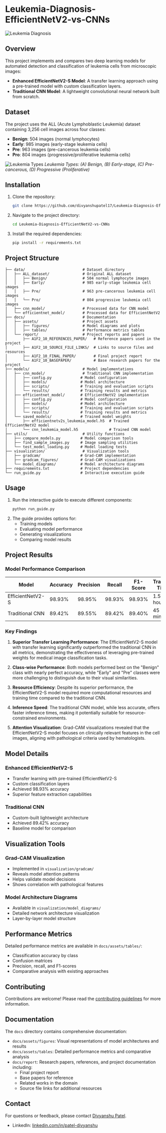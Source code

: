 # Leukemia-Diagnosis-EfficientNetV2-vs-CNNs

![Leukemia Diagnosis](docs/assets/figures/efficientnetV2_arch.png)

## Overview
This project implements and compares two deep learning models for automated detection and classification of leukemia cells from microscopic images:

- **Enhanced EfficientNetV2-S Model**: A transfer learning approach using a pre-trained model with custom classification layers.
- **Traditional CNN Model**: A lightweight convolutional neural network built from scratch.

## Dataset
The project uses the ALL (Acute Lymphoblastic Leukemia) dataset containing 3,256 cell images across four classes:
- **Benign**: 504 images (normal lymphocytes)
- **Early**: 985 images (early-stage leukemia cells)
- **Pre**: 963 images (pre-cancerous leukemia cells)
- **Pro**: 804 images (progressive/proliferative leukemia cells)

![Leukemia Types](docs/assets/figures/leukemia_types.png)
*Leukemia Types: (A) Benign, (B) Early-stage, (C) Pre-cancerous, (D) Progressive (Proliferative)*

## Installation
1. Clone the repository:
   ```bash
   git clone https://github.com/divyanshupatel17/Leukemia-Diagnosis-EfficientNetV2-vs-CNNs.git
   ```
2. Navigate to the project directory:
   ```bash
   cd Leukemia-Diagnosis-EfficientNetV2-vs-CNNs
   ```
3. Install the required dependencies:
   ```bash
   pip install -r requirements.txt
   ```

## Project Structure
```
├── data/                          # Dataset directory
│   ├── ALL_dataset/               # Original ALL dataset
│   │   ├── Benign/                # 504 normal lymphocyte images
│   │   ├── Early/                 # 985 early-stage leukemia cell images
│   │   ├── Pre/                   # 963 pre-cancerous leukemia cell images
│   │   └── Pro/                   # 804 progressive leukemia cell images
│   ├── cnn_model/                 # Processed data for CNN model
│   └── efficientnet_model/        # Processed data for EfficientNetV2
├── docs/                          # Documentation
│   ├── assets/                    # Project assets
│   │   ├── figures/               # Model diagrams and plots
│   │   ├── tables/                # Performance metrics tables
│   └── report/                    # Project reports and papers
│       ├── A1F2_10_REFERENCES_PAPER/   # Reference papers used in the project
│       ├── A1F2_10_SOURCE_FILE_LINKS/  # Links to source files and resources
│       ├── A1F2_10_FINAL_PAPER/        # Final project report
│       └── A1F2_10_BASEPAPER/          # Base research papers for the project
├── models/                        # Model implementations
│   ├── cnn_model/                 # Traditional CNN implementation
│   │   ├── config.py             # Model configuration
│   │   ├── models/               # Model architecture
│   │   ├── scripts/              # Training and evaluation scripts
│   │   └── results/              # Training results and metrics
│   ├── efficientnet_model/       # EfficientNetV2 implementation
│   │   ├── config.py             # Model configuration
│   │   ├── models/               # Model architecture
│   │   ├── scripts/              # Training and evaluation scripts
│   │   └── results/              # Training results and metrics
│   └── saved_models/             # Trained model weights
│       ├── efficientnetv2s_leukemia_model.h5  # Trained EfficientNetV2 model
│       └── cnn_leukemia_model.h5              # Trained CNN model
├── utils/                         # Utility functions
│   ├── compare_models.py         # Model comparison tools
│   ├── find_sample_images.py     # Image sampling utilities
│   └── test_model_loading.py     # Model loading tests
├── visualization/                 # Visualization tools
│   ├── gradcam/                  # Grad-CAM implementation
│   ├── gradcam_figures/          # Grad-CAM visualizations
│   └── model_diagrams/           # Model architecture diagrams
├── requirements.txt              # Project dependencies
└── run_guide.py                  # Interactive execution guide
```

## Usage
1. Run the interactive guide to execute different components:
   ```bash
   python run_guide.py
   ```
2. The guide provides options for:
   - Training models
   - Evaluating model performance
   - Generating visualizations
   - Comparing model results

## Project Results

### Model Performance Comparison

| Model | Accuracy | Precision | Recall | F1-Score | Training Time |
|-------|----------|-----------|--------|----------|---------------|
| EfficientNetV2-S | 98.93% | 98.95% | 98.93% | 98.93% | 1.5 hours |
| Traditional CNN | 89.42% | 89.55% | 89.42% | 89.40% | 45 minutes |

### Key Findings

1. **Superior Transfer Learning Performance**: The EfficientNetV2-S model with transfer learning significantly outperformed the traditional CNN in all metrics, demonstrating the effectiveness of leveraging pre-trained weights for medical image classification tasks.

2. **Class-wise Performance**: Both models performed best on the "Benign" class with nearly perfect accuracy, while "Early" and "Pre" classes were more challenging to distinguish due to their visual similarities.

3. **Resource Efficiency**: Despite its superior performance, the EfficientNetV2-S model required more computational resources and training time compared to the traditional CNN.

4. **Inference Speed**: The traditional CNN model, while less accurate, offers faster inference times, making it potentially suitable for resource-constrained environments.

5. **Attention Visualization**: Grad-CAM visualizations revealed that the EfficientNetV2-S model focuses on clinically relevant features in the cell images, aligning with pathological criteria used by hematologists.

## Model Details

### Enhanced EfficientNetV2-S
- Transfer learning with pre-trained EfficientNetV2-S
- Custom classification layers
- Achieved 98.93% accuracy
- Superior feature extraction capabilities

### Traditional CNN
- Custom-built lightweight architecture
- Achieved 89.42% accuracy
- Baseline model for comparison

## Visualization Tools

### Grad-CAM Visualization
- Implemented in `visualization/gradcam/`
- Reveals model attention patterns
- Helps validate model decisions
- Shows correlation with pathological features

### Model Architecture Diagrams
- Available in `visualization/model_diagrams/`
- Detailed network architecture visualization
- Layer-by-layer model structure

## Performance Metrics
Detailed performance metrics are available in `docs/assets/tables/`:
- Classification accuracy by class
- Confusion matrices
- Precision, recall, and F1-scores
- Comparative analysis with existing approaches

## Contributing
Contributions are welcome! Please read the [contributing guidelines](CONTRIBUTING.md) for more information.

## Documentation
The `docs` directory contains comprehensive documentation:
- `docs/assets/figures`: Visual representations of model architectures and results
- `docs/assets/tables`: Detailed performance metrics and comparative analysis
- `docs/report`: Research papers, references, and project documentation including:
  - Final project report
  - Base papers for reference
  - Related works in the domain
  - Source file links for additional resources

## Contact
For questions or feedback, please contact [Divyanshu Patel](https://github.com/divyanshupatel17).
- LinkedIn: [linkedin.com/in/patel-divyanshu](https://www.linkedin.com/in/patel-divyanshu/)